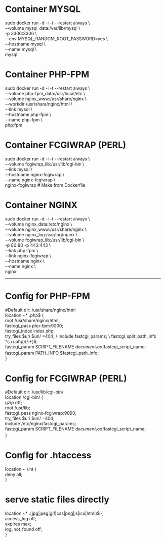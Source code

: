 
# Container MYSQL
sudo docker run -d -i -t --restart always \\ \
--volume mysql_data:/var/lib/mysql \\ \
-p 3306:3306 \\ \
--env MYSQL_RANDOM_ROOT_PASSWORD=yes \\ \
--hostname mysql \\ \
--name mysql \\ \
mysql

# Container PHP-FPM
sudo docker run -d -i -t --restart always \\ \
--volume php-fpm_data:/usr/local/etc \\ \
--volume nginx_www:/usr/share/nginx \\ \
--workdir /usr/share/nginx/html \\ \
--link mysql \\ \
--hostname php-fpm \\ \
--name php-fpm \\ \
php:fpm

# Container FCGIWRAP (PERL)
sudo docker run -d -i -t --restart always \\ \
--volume fcgiwrap_lib:/usr/lib/cgi-bin \\ \
--link mysql \\ \
--hostname nginx-fcgiwrap \\ \
--name nginx-fcgiwrap \\ \
nginx-fcgiwrap # Make from Dockerfile

# Container NGINX
sudo docker run -d -i -t --restart always \\ \
--volume nginx_data:/etc/nginx \\ \
--volume nginx_www:/usr/share/nginx \\ \
--volume nginx_log:/var/log/nginx \\ \
--volume fcgiwrap_lib:/usr/lib/cgi-bin \\ \
-p 80:80 -p 443:443 \\ \
--link php-fpm \\ \
--link nginx-fcgiwrap \\ \
--hostname nginx \\ \
--name nginx \\ \
nginx

*******************************************

# Config for PHP-FPM
#Default dir: /usr/share/nginx/html \
location ~* \.php$ { \
  root   /usr/share/nginx/html; \
  fastcgi_pass php-fpm:9000; \
  fastcgi_index index.php; \
  try_files $uri $uri/ =404; \
  include fastcgi_params; \
  fastcgi_split_path_info ^(.+\.php)(/.+)$; \
  fastcgi_param SCRIPT_FILENAME $document_root$fastcgi_script_name; \
  fastcgi_param PATH_INFO $fastcgi_path_info; \
} 

# Config for FCGIWRAP (PERL) 
#Default dir: /usr/lib/cgi-bin/ \
location /cgi-bin/ { \
  gzip off; \
  root /usr/lib; \
  fastcgi_pass nginx-fcgiwrap:9090; \
  try_files $uri $uri/ =404; \
  include /etc/nginx/fastcgi_params; \
  fastcgi_param SCRIPT_FILENAME $document_root$fastcgi_script_name; \
}

# Config for .htaccess
location ~ /\.ht { \
  deny all; \
}

# serve static files directly
location ~* \.(jpg|jpeg|gif|css|png|js|ico|html)$ { \
  access_log off; \
  expires max; \
  log_not_found off; \
}
	
